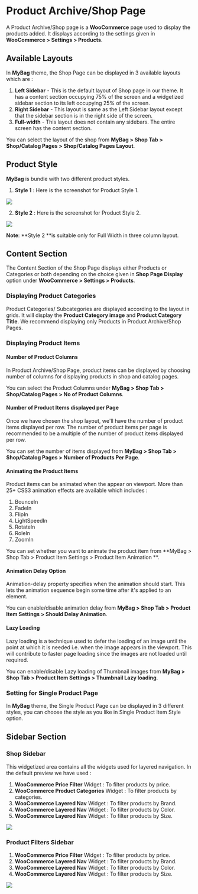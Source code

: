# Product Archive/Shop Page

A Product Archive/Shop page is a **WooCommerce** page used to display the products added. It displays according to the settings given in **WooCommerce > Settings > Products**.

## Available Layouts

In **MyBag** theme, the Shop Page can be displayed in 3 available layouts which are :
1. **Left Sidebar** - This is the default layout of Shop page in our theme. It has a content section occupying 75% of the screen and a widgetized sidebar section to its left occupying 25% of the screen.
2. **Right Sidebar** - This layout is same as the Left Sidebar layout except that the sidebar section is in the right side of the screen.
3. **Full-width** - This layout does not contain any sidebars. The entire screen has the content section.

You can select the layout of the shop from **MyBag > Shop Tab > Shop/Catalog Pages > Shop/Catalog Pages Layout**.

## Product Style

**MyBag** is bundle with two different product styles.
1. **Style 1** : Here is the screenshot for Product Style 1.

![](http://transvelo.github.io/docs/mybag/images/product-style-1.png)

2. **Style 2** : Here is the screenshot for Product Style 2.


![](http://transvelo.github.io/docs/mybag/images/product-style-2.png)



**Note**: **Style 2 **is suitable only for Full Width in three column layout.

## Content Section

The Content Section of the Shop Page displays either Products or Categories or both depending on the choice given in **Shop Page Display** option under **WooCommerce > Settings > Products**.

### Displaying Product Categories

Product Categories/ Subcategories are displayed according to the layout in grids. It will display the **Product Category image** and **Product Category Title**. We recommend displaying only Products in Product Archive/Shop Pages.

### Displaying Product Items

#### Number of Product Columns

In Product Archive/Shop Page, product items can be displayed by choosing number of columns for displaying products in shop and catalog pages.

You can select the Product Columns under **MyBag > Shop Tab > Shop/Catalog Pages > No of Product Columns**.

#### Number of Product Items displayed per Page

Once we have chosen the shop layout, we'll have the number of product items displayed per row. The number of product items per page is recommended to be a multiple of the number of product items displayed per row.

You can set the number of items displayed from **MyBag > Shop Tab > Shop/Catalog Pages > Number of Products Per Page**.

#### Animating the Product Items

Product items can be animated when the appear on viewport. More than 25+ CSS3 animation effects are available which includes :

1. BounceIn
2. FadeIn
3. FlipIn
4. LightSpeedIn
5. RotateIn
6. RoleIn
7. ZoomIn

You can set whether you want to animate the product item from **MyBag > Shop Tab > Product Item Settings > Product Item Animation **.

#### Animation Delay Option

Animation-delay property specifies when the animation should start. This lets the animation sequence begin some time after it's applied to an element.

You can enable/disable animation delay from **MyBag > Shop Tab > Product Item Settings > Should Delay Animation**.

#### Lazy Loading

Lazy loading is a technique used to defer the loading of an image until the point at which it is needed i.e. when the image appears in the viewport. This will contribute to faster page loading since the images are not loaded until required.

You can enable/disable Lazy loading of Thumbnail images from **MyBag > Shop Tab > Product Item Settings > Thumbnail Lazy loading**.

### Setting for Single Product Page

In **MyBag** theme, the Single Product Page can be displayed in 3 different styles, you can choose the style as you like in Single Product Item Style option.

## Sidebar Section

### Shop Sidebar

This widgetized area contains all the widgets used for layered navigation. In the default preview we have used :

1. **WooCommerce Price Filter** Widget : To filter products by price.
2. **WooCommerce Product Categories** Widget : To filter products by categories.
3. **WooCommerce Layered Nav** Widget : To filter products by Brand.
4. **WooCommerce Layered Nav** Widget : To filter products by Color.
5. **WooCommerce Layered Nav** Widget : To filter products by Size.

![](http://transvelo.github.io/docs/mybag/images/shop-sidebar-widget.png)

### Product Filters Sidebar

1. **WooCommerce Price Filter** Widget : To filter products by price.
2. **WooCommerce Layered Nav** Widget : To filter products by Brand.
3. **WooCommerce Layered Nav** Widget : To filter products by Color.
4. **WooCommerce Layered Nav** Widget : To filter products by Size.


![](http://transvelo.github.io/docs/mybag/images/product-filter-widget.png)
